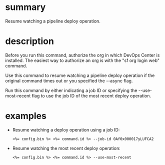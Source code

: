 # summary

Resume watching a pipeline deploy operation.

# description

Before you run this command, authorize the org in which DevOps Center is installed. The easiest way to authorize an org is with the "sf org login web" command. 

Use this command to resume watching a pipeline deploy operation if the original command times out or you specified the --async flag.

Run this command by either indicating a job ID or specifying the --use-most-recent flag to use the job ID of the most recent deploy operation.

# examples

- Resume watching a deploy operation using a job ID:

      <%= config.bin %> <%= command.id %> --job-id 0Af0x000017yLUFCA2

- Resume watching the most recent deploy operation:

      <%= config.bin %> <%= command.id %> --use-most-recent
